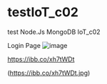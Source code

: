 # testIoT_c02
test Node.Js MongoDB IoT_c02

Login Page
![image](https://ibb.co/xh7tWDt.jpg)


https://ibb.co/xh7tWDt



(https://ibb.co/xh7tWDt.jpg)

